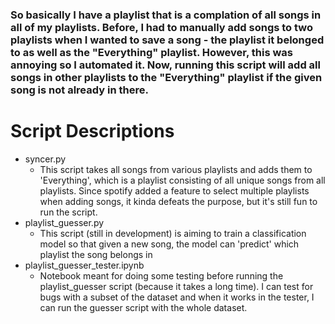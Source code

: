 ### So basically I have a playlist that is a complation of all songs in all of my playlists. Before, I had to manually add songs to two playlists when I wanted to save a song - the playlist it belonged to as well as the "Everything" playlist. However, this was annoying so I automated it. Now, running this script will add all songs in other playlists to the "Everything" playlist if the given song is not already in there. 

# Script Descriptions
* syncer.py
    * This script takes all songs from various playlists and adds them to 'Everything', which is a playlist consisting of all unique songs from all playlists. Since spotify added a feature to select multiple playlists when adding songs, it kinda defeats the purpose, but it's still fun to run the script.
* playlist_guesser.py
   * This script (still in development) is aiming to train a classification model so that given a new song, the model can 'predict' which playlist the song belongs in
* playlist_guesser_tester.ipynb
    * Notebook meant for doing some testing before running the playlist_guesser script (because it takes a long time). I can test for bugs with a subset of the dataset and when it works in the tester, I can run the guesser script with the whole dataset.

